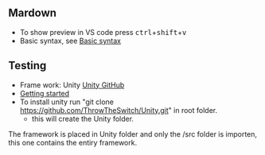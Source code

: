 ## Mardown
- To show preview in VS code press <kbd>ctrl</kbd>+<kbd>shift</kbd>+<kbd>v</kbd>  
- Basic syntax, see [Basic syntax](https://www.markdownguide.org/basic-syntax/#overview)

## Testing
- Frame work: Unity [Unity GitHub](https://github.com/ThrowTheSwitch/Unity)
- [Getting started](https://github.com/ThrowTheSwitch/Unity/blob/master/docs/UnityGettingStartedGuide.md)
- To install unity run "git clone https://github.com/ThrowTheSwitch/Unity.git" in root folder.
    - this will create the Unity folder.

The framework is placed in Unity folder and only the /src folder is importen, this one contains the entiry framework.
